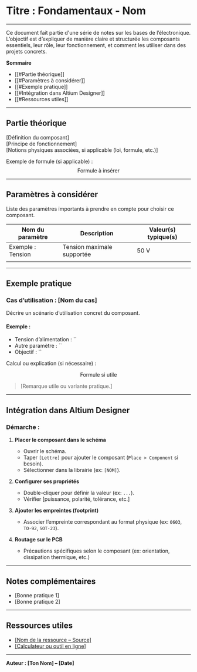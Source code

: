 # Titre : Fondamentaux - Nom 

---

Ce document fait partie d'une série de notes sur les bases de l’électronique. L’objectif est d’expliquer de manière claire et structurée les composants essentiels, leur rôle, leur fonctionnement, et comment les utiliser dans des projets concrets.

**Sommaire**

- [[#Partie théorique]]
- [[#Paramètres à considérer]]
- [[#Exemple pratique]]
- [[#Intégration dans Altium Designer]]
- [[#Ressources utiles]]

---
## Partie théorique

[Définition du composant]  
[Principe de fonctionnement]  
[Notions physiques associées, si applicable (loi, formule, etc.)]

Exemple de formule (si applicable) :
$$\text{Formule à insérer}$$

---
## Paramètres à considérer

Liste des paramètres importants à prendre en compte pour choisir ce composant.

| Nom du paramètre    | Description                             | Valeur(s) typique(s) |
|---------------------|-----------------------------------------|-----------------------|
| Exemple : Tension    | Tension maximale supportée              | 50 V                  |
|                     |                                         |                       |

---
## Exemple pratique

### Cas d’utilisation : [Nom du cas]
Décrire un scénario d’utilisation concret du composant.

#### Exemple :
- Tension d’alimentation : ``
- Autre paramètre : ``
- Objectif : ``

Calcul ou explication (si nécessaire) :

$$
\text{Formule si utile}
$$

> [Remarque utile ou variante pratique.]

---

## Intégration dans Altium Designer

### Démarche :
1. **Placer le composant dans le schéma**
   - Ouvrir le schéma.
   - Taper `[Lettre]` pour ajouter le composant (`Place > Component` si besoin).
   - Sélectionner dans la librairie (ex: `[NOM]`).

2. **Configurer ses propriétés**
   - Double-cliquer pour définir la valeur (ex: `...`).
   - Vérifier [puissance, polarité, tolérance, etc.]

3. **Ajouter les empreintes (footprint)**
   - Associer l’empreinte correspondant au format physique (ex: `0603`, `TO-92`, `SOT-23`).

4. **Routage sur le PCB**
   - Précautions spécifiques selon le composant (ex: orientation, dissipation thermique, etc.)

---

## Notes complémentaires

- [Bonne pratique 1]
- [Bonne pratique 2]

---

## Ressources utiles

- [[Nom de la ressource – Source]](lien)
- [[Calculateur ou outil en ligne]](lien)

---

**Auteur : [Ton Nom] – [Date]**
